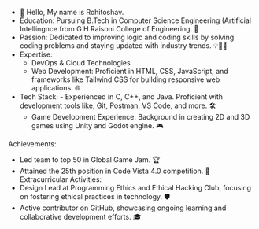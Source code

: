 - 👋 Hello, My name is Rohitoshav.
- Education: Pursuing B.Tech in Computer Science Engineering (Artificial Intellingnce from G H Raisoni College of Engineering. 🏫
- Passion: Dedicated to improving logic and coding skills by solving coding problems and staying updated with industry trends. 💡👨‍💻
- 
  Expertise:
   - DevOps & Cloud Technologies
  -  Web Development: Proficient in HTML, CSS, JavaScript, and frameworks like Tailwind CSS for building responsive web applications. 🌐
 -   Tech Stack:   -  Experienced in C, C++, and Java. Proficient with development tools like, Git, Postman, VS Code, and more. 🛠️
     -  Game Development Experience: Background in creating 2D and 3D games using Unity and Godot engine. 🎮

 Achievements:
 - Led team to top 50 in Global Game Jam. 🏆
- Attained the 25th position in Code Vista 4.0 competition. 🏅
 Extracurricular Activities:
- Design Lead at Programming Ethics and Ethical Hacking Club, focusing on fostering ethical practices in technology. 🛡️
- Active contributor on GitHub, showcasing ongoing learning and collaborative development efforts. 🎓

<!---
Rohitoshav-Dalve/Rohitoshav-Dalve is a ✨ special ✨ repository because its `README.md` (this file) appears on your GitHub profile.
You can click the Preview link to take a look at your changes.
--->
